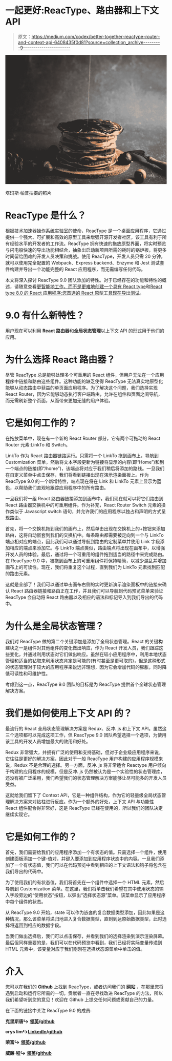 # 一起更好:ReacType、路由器和上下文 API

> 原文：<https://medium.com/codex/better-together-reactype-router-and-context-api-6408435f0d81?source=collection_archive---------9----------------------->

![](img/bdd8762603a302c9e9dbf54c9310a932.png)

塔玛斯·帕普拍摄的照片

# ReacType 是什么？

根据技术加速器[操作系统实验室](https://opensourcelabs.io/)的使命，ReacType 是一个桌面应用程序，它通过提供一个强大、可扩展和高效的原型工具来增强开源开发者社区，该工具有利于所有经验水平的开发者的工作流。ReacType 拥有快速的拖放原型界面，将实时预览与闪电般快速的导出功能相结合，抽象出启动新项目所需的耗时的锅炉板，将更多时间留给困难的开发人员决策和挑战。使用 ReacType，开发人员只需 20 分钟，就可以使用完全配置的 Webpack、Express backend、Enzyme 和 Jest 测试套件构建并导出一个功能完整的 React 应用程序，而无需编写任何代码。

本文将深入探讨 ReacType 9.0 团队添加的特性。对于已经存在的功能和特性的概述，请随意查看[更智能地工作，而不是更难地创建一个具有 React type](/front-end-weekly/work-smarter-not-harder-to-create-a-react-app-with-reactype-94dd60be5873)和[React type 8.0 的 React 应用程序:您首选的 React 原型工具现在导出测试](/@wbrittwage/reactype-8-0-your-preferred-react-prototyping-tool-now-exports-with-tests-7ae5b1666fd2)。

# 9.0 有什么新特性？

用户现在可以利用 **React 路由器**和**全局状态管理**以上下文 API 的形式用于他们的应用。

# 为什么选择 React 路由器？

尽管 ReacType 总是能够处理多个可重用的 React 组件，但用户无法在一个应用程序中链接和路由这些组件。这种功能的缺乏使得 ReacType 无法真实地原型化能够从动态路由中获益的单页面应用程序。为了解决这个问题，我们选择实现 React Router，因为它能够动态执行客户端路由，允许在组件和页面之间导航，而无需刷新整个页面，从而带来更加无缝的用户体验。

# 它是如何工作的？

在拖放菜单中，现在有一个新的 React Router 部分，它有两个可拖动的 React Router 元素:LinkTo 和 Switch。

LinkTo 作为 React 路由器链路运行。只需将一个 LinkTo 拖到画布上，导航到 Customization 菜单，然后将文本字段更新为链接将显示的内容(即“Home”)和到一个端点的链接(即“/home”)，该端点将对应于我们稍后将添加的路线。一旦我们在自定义菜单中点击保存，我们将看到链接出现在演示渲染面板上。作为 ReacType 9.0 的一个新增特性，端点现在将在 Link 和 LinkTo 元素上显示为蓝色，以帮助我们直观地跟踪应用程序中的所有路由。

一旦我们将一组 React 路由器链接添加到画布中，我们现在就可以将它们路由到 React 路由器交换机中的可重用组件。作为补充，React Router Switch 元素的操作类似于 Javascript switch 语句，并允许我们的应用程序以独占和声明的方式呈现路由。

首先，将一个交换机拖到我们的画布上，然后单击出现在交换机上的+按钮来添加路由，这将自动嵌套到我们的交换机中。每条路由都需要被定向到一个与 LinkTo 端点相对应的端点，因此我们可以通过导航到路由的定制菜单并使用 Link 字段添加相应的端点来添加它。与 LinkTo 端点类似，路由端点将出现在画布中，以增强开发人员的体验。最后，通过将一个可重用的组件拖到适当的路径中来完成路由。在 ReacType 9.0 中，被拖到画布上的可重用组件将保持精简，以减少混乱并增加画布上的可读性。现在，我们将重复这个过程，直到我们为 LinkTo 元素找到匹配的路由元素。

这就是全部了！我们可以通过单击画布右侧的实时更新演示渲染面板中的链接来确认 React 路由器链接和路由正在工作，并且我们可以导航到代码预览菜单来验证 ReacType 会自动将 React 路由器以及相应的语法和标记导入到我们导出的代码中。

# 为什么是全局状态管理？

我们对 ReacType 做的第二个关键添加是添加了全局状态管理。React 的关键构建块之一是组件对其他组件的变化做出响应，作为 React 开发人员，我们跟踪这些变化，并通过利用状态对它们做出响应。虽然在较小应用程序中，利用本地状态管理和适当的钻取来利用状态肯定是可能的(有时甚至是更可取的)，但是这种形式的状态管理对于较大的应用程序来说远非理想，因为它会增加代码的膨胀，同时降低可读性和可维护性。

考虑到这一点，ReacType 9.0 团队的目标是为 ReacType 提供首个全球状态管理解决方案。

# 我们是如何使用上下文 API 的？

最流行的 React 全局状态管理解决方案是 Redux、反冲. js 和上下文 API。虽然这三个选项都可以完成这项工作，但 ReacType 9.0 团队希望选择一个选项，为使用该工具的开发人员增加最大的效用和好处。

Redux 非常强大，并拥有广泛的使用和支持基础，但对于企业级应用程序来说，它往往是更好的解决方案，因此对于一般 ReacType 用户构建的应用程序规模来说，Redux 不是合理的选择。另一方面，反冲. js 将非常适合 Reactype 用户倾向于构建的应用程序的规模，但是反冲. js 仍然被认为是一个实验性的状态管理库，还没有被广泛采用，我们希望我们的状态管理解决方案能够让尽可能多的开发人员受益。

这就给我们留下了 Context API，它是一种组件结构，作为它的轻量级全局状态管理解决方案来对钻柱进行反应。作为一个额外的好处，上下文 API 与功能性 React 组件配合得非常好，这是 ReacType 已经在使用的，所以我们的团队决定继续实现它。

# 它是如何工作的？

首先，我们需要给我们的应用程序添加一个有状态的值。只需选择一个组件，使用创建面板添加一个键-值对，并键入要添加到应用程序状态中的内容。一旦我们添加了一个有状态值，我们可以在代码预览中看到相应的上下文语法和钩子将包含在我们导出的代码中。

为了使用我们的有状态值，我们将首先在一个组件中选择一个 HTML 元素，然后导航到 Customization 菜单。在这里，我们将单击我们希望在其中使用状态的输入字段旁边的“使用状态”按钮，以弹出“选择状态源”菜单。该菜单显示了应用程序中每个组件的状态。

从 ReacType 9.0 开始，state 可以作为嵌套的复合数据类型添加，因此如果是这种情况，那么该菜单将递归地进入复合数据类型，直到到达原始数据类型，此时选择将返回到相应的数据字段。

当我们做出选择后，我们可以点击保存，并看到我们的选择渲染到演示渲染屏幕。最后但同样重要的是，我们可以在代码预览中看到，我们已经将实际变量传递到 HTML 元素中，该变量对应于我们刚刚在选择状态源菜单中单击的值。

# 介入

您可以在我们的 [**Github**](https://github.com/open-source-labs/ReacType) 上找到 ReacType，或者访问我们的 [**网站**](https://reactype.io/) ，在那里您将遇到启动和运行它所需的一切。贡献者一直在寻找改进 ReacType 的方法，所以我们希望听到您的意见！欢迎在 Github 上提交任何问题或贡献自己的力量。

在下面的链接中关注 ReacType 9.0 的成员:

**克里斯唐↪** [**领英**](https://www.linkedin.com/in/chrisjtang/)**/**[**github**](https://github.com/chrisjtang)

**crys lim↪**[**LinkedIn**](https://linkedin.com/in/crystallim)**/**[**github**](https://github.com/crlim)

**荣富↪** [**领英**](https://www.linkedin.com/in/ronfu)**/**[**github**](https://github.com/rfvisuals)

**威廉·程↪** [**领英**](https://www.linkedin.com/in/william-cheng-0723/)**/**[**github**](https://github.com/WilliamCheng12345)